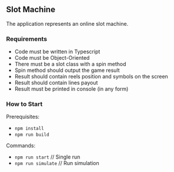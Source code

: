 ## Slot Machine

The application represents an online slot machine.

### Requirements
*   Code must be written in Typescript
*   Code must be Object-Oriented
*   There must be a slot class with a spin method
*   Spin method should output the game result
*   Result should contain reels position and symbols on the screen
*   Result should contain lines payout
*   Result must be printed in console (in any form)


### How to Start
Prerequisites: 
- `npm install`
- `npm run build`

Commands:
- `npm run start` // Single run
- `npm run simulate` // Run simulation